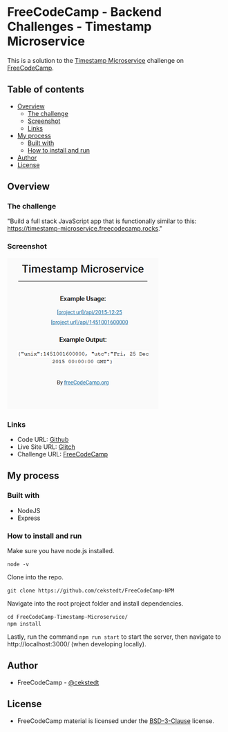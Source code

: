 # FreeCodeCamp - Backend Challenges - Timestamp Microservice

This is a solution to the [Timestamp Microservice](https://www.freecodecamp.org/learn/back-end-development-and-apis/back-end-development-and-apis-projects/timestamp-microservice) challenge on [FreeCodeCamp](https://www.freecodecamp.org/).

## Table of contents

- [Overview](#overview)
  - [The challenge](#the-challenge)
  - [Screenshot](#screenshot)
  - [Links](#links)
- [My process](#my-process)
  - [Built with](#built-with)
  - [How to install and run](#how-to-install-and-run)
- [Author](#author)
- [License](#license)

## Overview

### The challenge

"Build a full stack JavaScript app that is functionally similar to this: https://timestamp-microservice.freecodecamp.rocks."

### Screenshot

![Screenshot](./thumbnail.png)

### Links

- Code URL: [Github](https://github.com/cekstedt/FreeCodeCamp-Timestamp-Microservice)
- Live Site URL: [Glitch](https://comet-satisfying-judo.glitch.me/)
- Challenge URL: [FreeCodeCamp](https://www.freecodecamp.org/learn/back-end-development-and-apis/back-end-development-and-apis-projects/timestamp-microservice)

## My process

### Built with

- NodeJS
- Express

### How to install and run

Make sure you have node.js installed.
```
node -v
```

Clone into the repo.
```
git clone https://github.com/cekstedt/FreeCodeCamp-NPM
```

Navigate into the root project folder and install dependencies.
```
cd FreeCodeCamp-Timestamp-Microservice/
npm install
```

Lastly, run the command `npm run start` to start the server, then navigate to http://localhost:3000/ (when developing locally).

## Author

- FreeCodeCamp - [@cekstedt](https://www.freecodecamp.org/cekstedt)

## License

- FreeCodeCamp material is licensed under the [BSD-3-Clause](https://github.com/freeCodeCamp/freeCodeCamp/blob/main/LICENSE.md) license.

